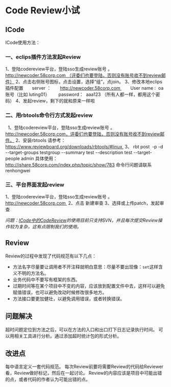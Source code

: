 # Code Review小试

## ICode

ICode使用方法：

### 一、eclips插件方法发起Review

1、登陆codereview平台，登陆sso生成review账号 。http://newcoder.58corp.com （评委们也要登陆，否则没有账号收不到review邮件）
2、点击右侧账号图标，点击设置，选择“组”，点join。
3、修改本地eclips插件配置
      server ：       http://newcoder.58corp.com 
      User name :  oa账号（比如 luting01）
      password：  aaa123 （所有人都一样，都用这个密码）
4、发起review，剩下的就和原来一样啦

### 二、用rbtools命令行方式发起review  
 
1、登陆codereview平台，登陆sso生成review账号 。http://newcoder.58corp.com，评委们也要登陆，否则没有账号收不到review邮件。
2、安装rbtools  请参考：https://www.reviewboard.org/downloads/rbtools/#linux 
3、 rbt post  -p -d --target-groups testgroup --summary test --description test --target-people admin
具体使用：  http://ishare.58corp.com/index.php/topic/show/783
命令行问题请联系renhongwei

### 三、平台界面发起review

1、登陆codereview平台，登陆sso生成review账号 。http://newcoder.58corp.com 
2、点击 新建审查
3、选择或上传patch，发起审查

*问题：[ICode中的CodeReview](http://icode.58corp.com)的使用目前只支持SVN，并且每次提交Review操作较为复杂，这有点限制我们的使用。*

## Review

Review的过程中发现了代码规范有以下几点：

* 方法名字尽量要让调用者不开注释就明白意思：尽量不要出现像：`set`这样含义不明的方法名。
* 业务代码中不要写有框架的东西。
* 过期时间等在某个项目中不变的内容，应该放到配置文件中去，这样可以避免赋值错误，也可以避免改动时候修改很多地方。
* 方法接口要更加健壮，以避免调用错误，或者转换错误。

## 问题解决

超时问题定位到方法之后，可以在方法的入口和出口打下日志记录执行时间。
可以用相关工具进行分析。通过添加超时统计包的形式分析。

## 改进点

每中语言定义一套代码规范。
每次Review前要将需要Review的代码给Reviewer看，Review做好标记，然后在一起讨论。
Review的内容应该是项目中可能出错的点，或者代码的作者认为可能出错的点。




